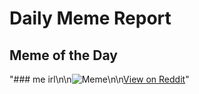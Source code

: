 # Daily Meme Report

## Meme of the Day
"### me irl\n\n![Meme](https://i.redd.it/ijpjbskg79id1.png)\n\n[View on Reddit](https://redd.it/1eqlmp2)"
